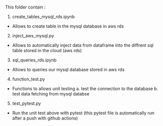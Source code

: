 This folder contain :

1) create_tables_mysql_rds.ipynb
- Allows to create table in the mysql database in aws rds

2) inject_aws_mysql.py
- Allows to automatically inject data from dataframe into the diffrent sql table stored in the cloud (aws rds)

3) sql_queries_rds.ipynb
- Allows to queries our mysql database stored in aws rds

4) function_test.py
- Functions to allows unit testing 
a. test the connection to the database
b. test data fetching from mysql databse 

5) test_pytest.py
- Run the unit test above with pytest (this pytest file is automatically run after a push with github actions)
